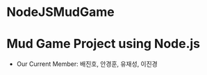# NodeJSMudGame

Mud Game Project using Node.js
=================

- Our Current Member: 배진호, 안경훈, 유재성, 이진경